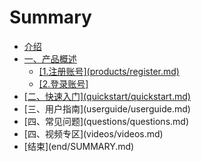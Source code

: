 # Summary

* [介绍](README.md)
* [一、产品概述](products/login.md)
  * [\[1.注册账号\]\(products/register.md\)](yi-3001-chan-pin-gai-8ff05d28-products-products-md/1zhu-ce-zhang-53f75d28-products-register-md.md)
  * [\[2.登录账号\]](yi-3001-chan-pin-gai-8ff05d28-products-products-md/2deng-lu-zhang-53f75d.md)
* [\[二、快速入门\]\(quickstart/quickstart.md\)](er-3001-kuaisu-ru-95e85d28-quickstart-quickstart-md.md)
* \[三、用户指南\]\(userguide/userguide.md\)
* \[四、常见问题\]\(questions/questions.md\)
* \[四、视频专区\]\(videos/videos.md\)
* \[结束\]\(end/SUMMARY.md\)

